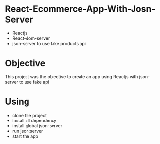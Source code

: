 # React-Ecommerce-App-With-Josn-Server
* Reactjs
* React-dom-server
* json-server to use fake products api

# Objective
This project was the objective to create an app using Reactjs with json-server to use fake api

# Using
* clone the project
* install all dependency
* install global json-server
* run json:server
* start the app

 
